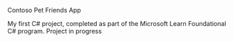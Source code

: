 Contoso Pet Friends App

My first C# project, completed as part of the Microsoft Learn Foundational C# program. 
Project in progress
